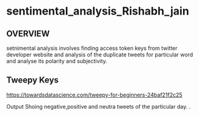 # sentimental_analysis_Rishabh_jain

## OVERVIEW

setnimental analysis involves finding access token keys from twitter developer website and analysis of the duplicate tweets for particular word and analyse its polarity and subjectivity.

## Tweepy Keys
https://towardsdatascience.com/tweepy-for-beginners-24baf21f2c25

Output 
Shoing negative,positive and neutra tweets of the particular day.
.
